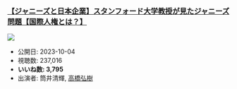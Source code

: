 ### [【ジャニーズと日本企業】スタンフォード大学教授が見たジャニーズ問題【国際人権とは？】](https://www.youtube.com/watch?v=8Kjuc0NA1f8)
[![](https://img.youtube.com/vi/8Kjuc0NA1f8/sddefault.jpg)](https://www.youtube.com/watch?v=8Kjuc0NA1f8)
-   公開日: 2023-10-04
-   視聴数: 237,016
-   **いいね数: 3,795**
-   出演者: 筒井清輝, [高橋弘樹](/rehacq_fan/people/高橋弘樹 "wikilink")
